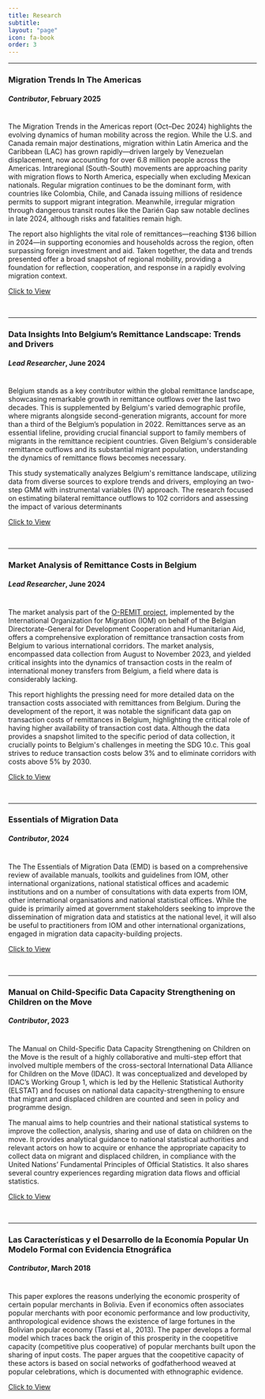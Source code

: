 ```yaml
---
title: Research
subtitle: 
layout: "page"
icon: fa-book
order: 3
---
```

***
### **Migration Trends In The Americas**

#### _Contributor_, February 2025

<div style="line-height:50%;">
    <br>
</div>

The Migration Trends in the Americas report (Oct–Dec 2024) highlights the evolving dynamics of human mobility across the region. While the U.S. and Canada remain major destinations, migration within Latin America and the Caribbean (LAC) has grown rapidly—driven largely by Venezuelan displacement, now accounting for over 6.8 million people across the Americas. Intraregional (South-South) movements are approaching parity with migration flows to North America, especially when excluding Mexican nationals. Regular migration continues to be the dominant form, with countries like Colombia, Chile, and Canada issuing millions of residence permits to support migrant integration. Meanwhile, irregular migration through dangerous transit routes like the Darién Gap saw notable declines in late 2024, although risks and fatalities remain high.

The report also highlights the vital role of remittances—reaching $136 billion in 2024—in supporting economies and households across the region, often surpassing foreign investment and aid. Taken together, the data and trends presented offer a broad snapshot of regional mobility, providing a foundation for reflection, cooperation, and response in a rapidly evolving migration context.

<a href='https://lac.iom.int/sites/g/files/tmzbdl2601/files/documents/2025-03/q4-2024-migration-trends-in-the-americas_0.pdf' target="_blank" rel="noopener noreferrer" download class="button">Click to View</a>

<br>

***
### **Data Insights Into Belgium’s Remittance Landscape: Trends and Drivers**

#### _Lead Researcher_, June 2024

<div style="line-height:50%;">
    <br>
</div>

Belgium stands as a key contributor within the global remittance landscape, showcasing remarkable growth in remittance outflows over the last two decades. This is supplemented by Belgium's varied demographic profile, where migrants alongside second-generation migrants, account for more than a third of the Belgium’s population in 2022. Remittances serve as an essential lifeline, providing crucial financial support to family members of migrants in the remittance recipient countries. Given Belgium's considerable remittance outflows and its substantial migrant population, understanding the dynamics of remittance flows becomes necessary. 

This study systematically analyzes Belgium's remittance landscape, utilizing data from diverse sources to explore trends and drivers, employing an two-step GMM with instrumental variables (IV) approach. The research focused on estimating bilateral remittance outflows to 102 corridors and assessing the impact of various determinants

<a href='https://belgium.iom.int/sites/g/files/tmzbdl1286/files/documents/2024-06/data-insights-into-belgiums-remittance-landscape.pdf' target="_blank" rel="noopener noreferrer" download class="button">Click to View</a>

<br>

***

### **Market Analysis of Remittance Costs in Belgium**

#### _Lead Researcher_, June 2024

<div style="line-height:50%;">
    <br>
</div>

The market analysis part of the [O-REMIT project](https://belgium.iom.int/o-remit), implemented by the International Organization for Migration (IOM) on behalf of the Belgian Directorate-General for Development Cooperation and Humanitarian Aid, offers a comprehensive exploration of remittance transaction costs from Belgium to various international corridors. The market analysis, encompassed data collection from August to November 2023, and yielded critical insights into the dynamics of transaction costs in the realm of international money transfers from Belgium, a field where data is considerably lacking. 

This report highlights the pressing need for more detailed data on the transaction costs associated with remittances from Belgium. During the development of the report, it was notable the significant data gap on transaction costs of remittances in Belgium, highlighting the critical role of having higher availability of transaction cost data. Although the data provides a snapshot limited to the specific period of data collection, it crucially points to Belgium's challenges in meeting the SDG 10.c. This goal strives to reduce transaction costs below 3% and to eliminate corridors with costs above 5% by 2030.

<a href='https://belgium.iom.int/sites/g/files/tmzbdl1286/files/documents/2024-06/market-analysis-of-remittances-in-belgium.pdf' target="_blank" rel="noopener noreferrer" download class="button">Click to View</a>

<br>

***

### **Essentials of Migration Data**

#### _Contributor_, 2024

<div style="line-height:50%;">
    <br>
</div>

 The  The Essentials of Migration Data (EMD) is based on a comprehensive review of available manuals, toolkits and guidelines from IOM, other international organizations, national statistical offices and academic institutions and on a number of consultations with data experts from IOM, other international organisations and national statistical offices. While the guide is primarily aimed at government stakeholders seeking to improve the dissemination of migration data and statistics at the national level, it will also be useful to practitioners from IOM and other international organizations, engaged in migration data capacity-building projects. 

<a href='https://www.migrationdataportal.org/handbook' target="_blank" rel="noopener noreferrer" download class="button">Click to View</a>

<br>

***

### **Manual on Child-Specific Data Capacity Strengthening on Children on the Move**

#### _Contributor_, 2023

<div style="line-height:50%;">
    <br>
</div>

The Manual on Child-Specific Data Capacity Strengthening on Children on the Move is the result of a highly collaborative and multi-step effort that involved multiple members of the cross-sectoral International Data Alliance for Children on the Move (IDAC). It was conceptualized and developed by IDAC’s Working Group 1, which is led by the Hellenic Statistical Authority (ELSTAT) and focuses on national data capacity-strengthening to ensure that migrant and displaced children are counted and seen in policy and programme design. 

The manual aims to help countries and their national statistical systems to improve the collection, analysis, sharing and use of data on children on the move. It provides analytical guidance to national statistical authorities and relevant actors on how to acquire or enhance the appropriate capacity to collect data on migrant and displaced children, in compliance with the United Nations’ Fundamental Principles of Official Statistics. It also shares several country experiences regarding migration data flows and official statistics.

<a href='https://elstat-outsourcers.statistics.gr/UNICEF_MANUAL_2023%20booklet%20HYPERLINKS%20(1).pdf' target="_blank" rel="noopener noreferrer" download class="button">Click to View</a>

<br>

***

### **Las Características y el Desarrollo de la Economía Popular Un Modelo Formal con Evidencia Etnográfica**

#### _Contributor_, March 2018

<div style="line-height:50%;">
    <br>
</div>

This paper explores the reasons underlying the economic prosperity of certain popular merchants in Bolivia. Even if economics often associates popular merchants with poor economic performance and low productivity, anthropological evidence shows the existence of large fortunes in the Bolivian popular economy (Tassi et al., 2013). The paper develops a formal model which traces back the origin of this prosperity in the coopetitive capacity (competitive plus cooperative) of popular merchants built upon the sharing of input costs. The paper argues that the coopetitive capacity of these actors is based on social networks of godfatherhood weaved at popular celebrations, which is documented with ethnographic evidence.

<a href='https://www.inesad.edu.bo/pdf/wp2018/wp03_2018.pdf' target="_blank" rel="noopener noreferrer" download class="button">Click to View</a>

<br>

